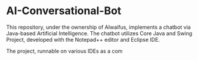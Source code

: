 # AI-Conversational-Bot
This repository, under the ownership of AIwaifus, implements a chatbot via Java-based Artificial Intelligence. The chatbot utilizes Core Java and Swing Project, developed with the Notepad++ editor and Eclipse IDE.

The project, runnable on various IDEs as a com